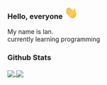 ### Hello, everyone <img src="https://raw.githubusercontent.com/portus-zephyr/portus-zephyr/master/img/hi.gif" width="30px">

My name is Ian.   
currently learning programming

### Github Stats

<a href="https://github.com/portus-zephyr/portus-zephyr">
<img align="center" src="https://github-readme-stats.vercel.app/api/?username=portus-zephyr&show_icons=true&title_color=fff&icon_color=79ff97&text_color=9f9f9f&bg_color=151515"/>
<a/>

<a href="https://github.com/portus-zephyr/portus-zephyr">
<img align="center" src="https://github-readme-stats.vercel.app/api/top-langs/?username=portus-zephyr&show_icons=true&title_color=fff&icon_color=79ff97&text_color=9f9f9f&bg_color=151515&layout=compact"/>
<a/>
